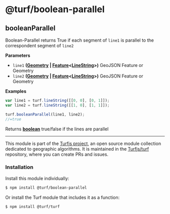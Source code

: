# @turf/boolean-parallel

<!-- Generated by documentation.js. Update this documentation by updating the source code. -->

## booleanParallel

Boolean-Parallel returns True if each segment of `line1` is parallel to the correspondent segment of `line2`

**Parameters**

-   `line1` **([Geometry][1] \| [Feature][2]&lt;[LineString][3]>)** GeoJSON Feature or Geometry
-   `line2` **([Geometry][1] \| [Feature][2]&lt;[LineString][3]>)** GeoJSON Feature or Geometry

**Examples**

```javascript
var line1 = turf.lineString([[0, 0], [0, 1]]);
var line2 = turf.lineString([[1, 0], [1, 1]]);

turf.booleanParallel(line1, line2);
//=true
```

Returns **[boolean][4]** true/false if the lines are parallel

[1]: https://tools.ietf.org/html/rfc7946#section-3.1

[2]: https://tools.ietf.org/html/rfc7946#section-3.2

[3]: https://tools.ietf.org/html/rfc7946#section-3.1.4

[4]: https://developer.mozilla.org/docs/Web/JavaScript/Reference/Global_Objects/Boolean

<!-- This file is automatically generated. Please don't edit it directly:
if you find an error, edit the source file (likely index.js), and re-run
./scripts/generate-readmes in the turf project. -->

---

This module is part of the [Turfjs project](http://turfjs.org/), an open source
module collection dedicated to geographic algorithms. It is maintained in the
[Turfjs/turf](https://github.com/Turfjs/turf) repository, where you can create
PRs and issues.

### Installation

Install this module individually:

```sh
$ npm install @turf/boolean-parallel
```

Or install the Turf module that includes it as a function:

```sh
$ npm install @turf/turf
```
